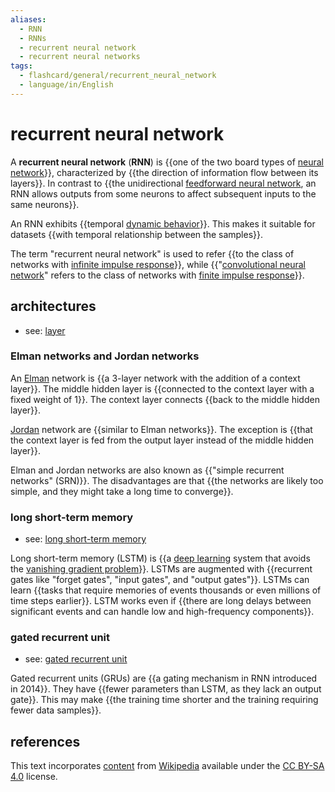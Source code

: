 ```yaml
---
aliases:
  - RNN
  - RNNs
  - recurrent neural network
  - recurrent neural networks
tags:
  - flashcard/general/recurrent_neural_network
  - language/in/English
---
```


# recurrent neural network

A __recurrent neural network__ (__RNN__) is {{one of the two board types of [neural network](neural%20network%20(machine%20learning).md)}}, characterized by {{the direction of information flow between its layers}}. In contrast to {{the unidirectional [feedforward neural network](feedforward%20nerual%20network.md), an RNN allows outputs from some neurons to affect subsequent inputs to the same neurons}}. <!--SR:!2024-08-08,37,290!2024-08-22,48,290!2024-08-05,37,290-->

An RNN exhibits {{temporal [dynamic behavior](dynamical%20system.md)}}. This makes it suitable for datasets {{with temporal relationship between the samples}}. <!--SR:!2024-09-14,71,310!2024-08-25,54,310-->

The term "recurrent neural network" is used to refer {{to the class of networks with [infinite impulse response](infinite%20impulse%20response.md)}}, while {{"[convolutional neural network](convolutional%20neural%20network.md)" refers to the class of networks with [finite impulse response](finite%20impulse%20response.md)}}. <!--SR:!2024-08-06,35,290!2024-08-12,45,290-->

## architectures

- see: [layer](layer%20(deep%20learning).md)

### Elman networks and Jordan networks

An [Elman](Jeffrey%20Elman.md) network is {{a 3-layer network with the addition of a context layer}}. The middle hidden layer is {{connected to the context layer with a fixed weight of 1}}. The context layer connects {{back to the middle hidden layer}}. <!--SR:!2024-08-19,47,290!2024-08-12,43,290!2024-08-15,44,290-->

[Jordan](Michael%20I.%20Jordan.md) network are {{similar to Elman networks}}. The exception is {{that the context layer is fed from the output layer instead of the middle hidden layer}}. <!--SR:!2024-08-15,42,290!2024-08-13,42,290-->

Elman and Jordan networks are also known as {{"simple recurrent networks" (SRN)}}. The disadvantages are that {{the networks are likely too simple, and they might take a long time to converge}}. <!--SR:!2024-08-28,56,310!2024-08-20,51,290-->

### long short-term memory

- see: [long short-term memory](long%20short-term%20memory.md)

Long short-term memory (LSTM) is {{a [deep learning](deep%20learning.md) system that avoids the [vanishing gradient problem](vanishing%20gradient%20problem.md)}}. LSTMs are augmented with {{recurrent gates like "forget gates", "input gates", and "output gates"}}. LSTMs can learn {{tasks that require memories of events thousands or even millions of time steps earlier}}. LSTM works even if {{there are long delays between significant events and can handle low and high-frequency components}}. <!--SR:!2024-08-07,36,290!2024-08-14,45,290!2024-08-10,42,290!2024-08-29,58,310-->

### gated recurrent unit

- see: [gated recurrent unit](gated%20recurrent%20unit.md)

Gated recurrent units (GRUs) are {{a gating mechanism in RNN introduced in 2014}}. They have {{fewer parameters than LSTM, as they lack an output gate}}. This may make {{the training time shorter and the training requiring fewer data samples}}. <!--SR:!2024-08-29,57,310!2024-08-17,48,290!2024-08-05,38,290-->

## references

This text incorporates [content](https://en.wikipedia.org/wiki/recurrent_neural_network) from [Wikipedia](Wikipedia.md) available under the [CC BY-SA 4.0](https://creativecommons.org/licenses/by-sa/4.0/) license.
